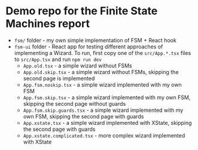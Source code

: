 # Demo repo for the Finite State Machines report

* `fsm/` folder - my own simple implementation of FSM + React hook
* `fsm-ui` folder - React app for testing different approaches of implementing a Wizard. To run, first copy one of the `src/App.*.tsx` files to `src/App.tsx` and run `npm run dev`
  - `App.old.tsx` - a simple wizard without FSMs
  - `App.old.skip.tsx` - a simple wizard without FSMs, skipping the second page is implemented
  - `App.fsm.noskip.tsx` - a simple wizard implemented with my own FSM
  - `App.fsm.skip.tsx` - a simple wizard implemented with my own FSM, skipping the second page without guards
  - `App.fsm.skip.guards.tsx` - a simple wizard implemented with my own FSM, skipping the second page with guards
  - `App.xstate.tsx` - a simple wizard implemented with XState, skipping the second page with guards
  - `App.xstate.complicated.tsx` - more complex wizard implemented with XState

